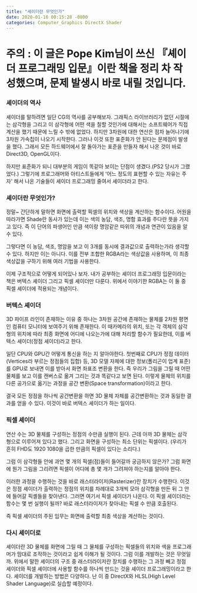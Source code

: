 ```yaml
---
title: "셰이더란 무엇인가"
date: 2020-01-16 00:15:28 -0800
categories: Computer_Graphics DirectX Shader
---
```


# 주의 : 이 글은 Pope Kim님이 쓰신 『셰이더 프로그래밍 입문』이란 책을 정리 차 작성했으며, 문제 발생시 바로 내릴 것입니다.

### 셰이더의 역사

셰이더를 말하려면 일단 CG의 역사를 공부해보자.
그래픽스 라이브러리가 없던 시절에는 삼각형을 그리고 이 삼각형에 어떤 색을 칠할 것인가에 대해서는 소프트웨어가 직접 계산을 했기 때문에
느릴 수 밖에 없었다. 하지만 3차원에 대한 연산은 점차 늘어나기에 3차원 가속칩이 나오기 시작한다. 그러나 이것 또한 표준화가 안 된다는
문제점이 발생을 했다. 그래서 모든 하드웨어에서 잘 돌아가는 표준을 만들자 해서 나온 것이 바로 Direct3D, OpenGL이다.

하지만 표준화가 되니 대부분의 게임이 똑같아 보이는 단점이 생겼다.(PS2 당시가 그랬었다.) 
그렇기에 프로그래머와 아티스트들에게 '어느 정도의 표현할 수 있는 자유는 주자' 해서 나온 기술들이 셰이더 프로그래밍 줄여서 셰이더라고 한다.

### 셰이더란 무엇인가?

정말~ 간단하게 말하면 화면에 출력할 픽셀의 위치와 색상을 계산하는 함수이다.
어원을 따라가면 Shade란 동사가 있는데 이는 색의 농담, 색조, 명함 효과를 주다란 뜻을 가지고 있다.
즉 이 단어의 파생어인 만큼 색이랑 명암같은 따위의 개념과 연관이 있음을 알 수 있다.

그렇다면 이 농담, 색조, 명암을 보고 이 3개를 동시에 결과값으로 출력하는가라 생각할 수 있다. 
하지만 이는 아니다. 이를 전부 조합한 RGBA라는 색상값을 사용하며, 이 최종 색상값을 구하기 위해 여러 기법을 사용한다.

이제 구조적으로 어떻게 되어있나 보자. 내가 공부하는 셰이더 프로그래밍 입문이라는 책은 버텍스 셰이더 그리고 픽셀 셰이더만 다룬다.
위에서 이야기한 RGBA는 이 둘 중 픽셀 셰이더에 적용되는 개념이다.

### 버텍스 셰이더

3D 파이프 라인이 존재하는 이유 중 하나는 3차원 공간에 존재하는 물체를 2차원 평면인 컴퓨터 모니터에 보여주기 위해 존재한다.
이 때카메라의 위치, 또는 각 객체의 삼각형의 위치에 따라 최종 화면에 어디에 나오는가에 대해 처리할 함수가 필요한데,
이를 버텍스 셰이더(정점 셰이더)라고 한다.

일단 CPU와 GPU간 어떻게 통신을 하는 지 알아야한다.
첫번째로 CPU가 정점 데이터(Vertices라 부르는 정점들의 집합) 등, 3D 모델 자체에 대한 정보(폴리곤이 업계 표준)를 GPU로 보내면 이를 받아서
화면 좌표조 변환을 한다. 즉 우리가 그림을 그릴 때 어떤 물체를 보고 이를 캔버스로 옮겨 그리는 것과 똑같다고 보면 된다.
이렇게 물체의 위치를 다른 공가으로 옮기는 과정을 공간 변환(Space transformation)이라고 한다.

결국 모든 정점을 하나씩 공간변환을 하면 3D 물체 자체를 공간변환하는 것과 동일한 결과를 얻을 수 있다.
이것이 바로 버텍스 셰이더가 하는 일이다.

### 픽셀 셰이더

연산 수는 3D 물체를 구성하는 정점의 수만큼 실행이 된다.
근데 아까 3D 물체는 삼각형으로 이루어져 있다고 했다. 그리고 화면을 구성하는 최소 단위는 픽셀이다. (우리가 흔히 FHD도 1920 1080을 곱한 만큼의 픽셀이 있다는 소리다.) 

그럼 이 삼각형들 안에 과연 몇 개의 픽셀(점)들이 들어갈까 궁금하지 않은가?
그럼 화면에 뭔가 그림을 그리려면 픽셀이 어디에 총 몇 개가 그려져야 하는지를 알아야 한다.

이러한 과정을 수행하는 것을 바로 래스터라이저(Rasterizer)란 장치가 수행한다. 이것은 정점 셰이더가 출력하는 정점의 위치를 차례대로
3개씩 모아 삼각형을 만든 뒤 그 안에 들어갈 픽셸들을 찾아낸다. 그러면 여기서 픽셀 셰이더가 나온다.
이 픽셀 셰이더라는 함수는 몇 번 실행이 될까? 바로 래스터라이저가 찾아내는 픽셀 수 만큼 호출된다.

즉 픽셀 셰이더의 주된 임무는 화면에 출력할 최종 색상을 계산하는 것이다.

### 다시 셰이더로
셰이더란 3D 물체를 화면에 그릴 때 그 물체를 구성하는 픽셀들의 위치와 색을 프로그래머가 맘대로 조작하는 것이라고 쉽게 이해가 될 것이다.
그럼 이를 개발하는 것은 무엇일까. 위에서 말한 셰이더의 구조 중 래스터라이저란 장치를 수행하는 그 과정 빼고 정점 셰이더와 픽셀 셰이더에 사용할 함수를
하나씩 만드는 것을 셰이더 프로그래밍이라고 한다.
셰이더를 개발하는 방법은 다양하다. 난 이 중 DirectX와 HLSL(High Level Shader Language)로 실습할 예정이다.
